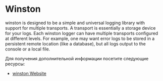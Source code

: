 # Winston

winston is designed to be a simple and universal logging library with support for multiple transports. A transport is essentially a storage device for your logs. Each winston logger can have multiple transports configured at different levels. For example, one may want error logs to be stored in a persistent remote location (like a database), but all logs output to the console or a local file.

Для получения дополнительной информации посетите следующие ресурсы:

- [winston Website](https://github.com/winstonjs/winston)
